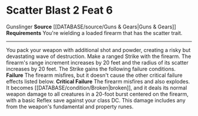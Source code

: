 ﻿---
actions: '[two-actions]'
cost: null
element: null
feat: Scatter Blast
frequency: null
heighten_level: null
id: '3175'
level: '6'
name: Scatter Blast
prerequisite: null
rarity: Common
requirement: You're wielding a loaded firearm that has the [[DATABASE/trait/Scatter|scatter]]
  trait.
rus_type_level: null
school: null
source: '[[DATABASE/source/Guns & Gears|Guns & Gears]]'
subcategory: null
trait:
- '[[DATABASE/trait/Gunslinger|Gunslinger]]'
trigger: null
type: Feat

---
# Scatter Blast <span class="action-icon">2</span> <span class="item-type">Feat 6</span>

<span class="item-trait">Gunslinger</span>
**Source** [[DATABASE/source/Guns & Gears|Guns & Gears]]
**Requirements** You're wielding a loaded firearm that has the scatter trait.

---
You pack your weapon with additional shot and powder, creating a risky but devastating wave of destruction. Make a ranged Strike with the firearm. The firearm's range increment increases by 20 feet and the radius of its scatter increases by 20 feet. The Strike gains the following failure conditions.
**Failure** The firearm misfires, but it doesn't cause the other critical failure effects listed below.
**Critical Failure** The firearm misfires and also explodes. It becomes [[DATABASE/condition/Broken|broken]], and it deals its normal weapon damage to all creatures in a 20-foot burst centered on the firearm, with a basic Reflex save against your class DC. This damage includes any from the weapon's fundamental and property runes.